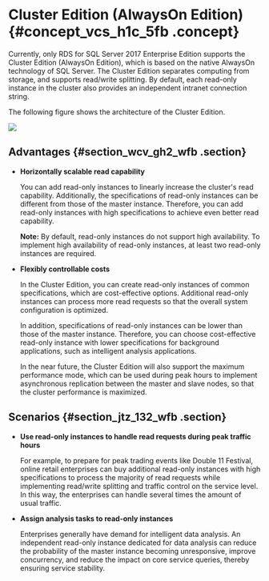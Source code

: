 # Cluster Edition \(AlwaysOn Edition\) {#concept_vcs_h1c_5fb .concept}

Currently, only RDS for SQL Server 2017 Enterprise Edition supports the Cluster Edition \(AlwaysOn Edition\), which is based on the native AlwaysOn technology of SQL Server. The Cluster Edition separates computing from storage, and supports read/write splitting. By default, each read-only instance in the cluster also provides an independent intranet connection string.

The following figure shows the architecture of the Cluster Edition.

![](http://static-aliyun-doc.oss-cn-hangzhou.aliyuncs.com/assets/img/62203/154837933332574_en-US.png)

## Advantages {#section_wcv_gh2_wfb .section}

-   **Horizontally scalable read capability**

    You can add read-only instances to linearly increase the cluster's read capability. Additionally, the specifications of read-only instances can be different from those of the master instance. Therefore, you can add read-only instances with high specifications to achieve even better read capability.

    **Note:** By default, read-only instances do not support high availability. To implement high availability of read-only instances, at least two read-only instances are required.

-   **Flexibly controllable costs**

    In the Cluster Edition, you can create read-only instances of common specifications, which are cost-effective options. Additional read-only instances can process more read requests so that the overall system configuration is optimized.

    In addition, specifications of read-only instances can be lower than those of the master instance. Therefore, you can choose cost-effective read-only instance with lower specifications for background applications, such as intelligent analysis applications.

    In the near future, the Cluster Edition will also support the maximum performance mode, which can be used during peak hours to implement asynchronous replication between the master and slave nodes, so that the cluster performance is maximized.


## Scenarios {#section_jtz_132_wfb .section}

-   **Use read-only instances to handle read requests during peak traffic hours**

    For example, to prepare for peak trading events like Double 11 Festival, online retail enterprises can buy additional read-only instances with high specifications to process the majority of read requests while implementing read/write splitting and traffic control on the service level. In this way, the enterprises can handle several times the amount of usual traffic.

-   **Assign analysis tasks to read-only instances**

    Enterprises generally have demand for intelligent data analysis. An independent read-only instance dedicated for data analysis can reduce the probability of the master instance becoming unresponsive, improve concurrency, and reduce the impact on core service queries, thereby ensuring service stability.


